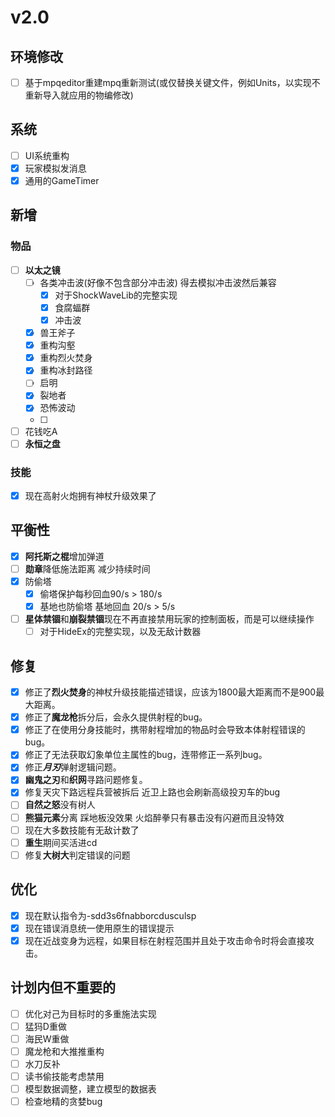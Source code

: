 
# v2.0

## 环境修改

- [ ] 基于mpqeditor重建mpq重新测试(或仅替换关键文件，例如Units，以实现不重新导入就应用的物编修改)

## 系统

- [ ] UI系统重构
- [x] 玩家模拟发消息
- [x] 通用的GameTimer

## 新增

### 物品

- [ ] **以太之镜**
    - [ ] 各类冲击波(好像不包含部分冲击波) 得去模拟冲击波然后兼容
        - [x] 对于ShockWaveLib的完整实现
        - [x] 食腐蝠群
        - [x] 冲击波
    - [x] 兽王斧子
    - [x] 重构沟壑
    - [x] 重构烈火焚身
    - [x] 重构冰封路径
    - [ ] 启明
    - [x] 裂地者
    - [x] 恐怖波动
    - [ ] 

- [ ] 花钱吃A
- [ ] **永恒之盘**

### 技能
- [x] 现在高射火炮拥有神杖升级效果了

## 平衡性

- [x] **阿托斯之棍**增加弹道
- [ ] **勋章**降低施法距离 减少持续时间
- [x] 防偷塔
    - [x] 偷塔保护每秒回血90/s > 180/s
    - [x] 基地也防偷塔 基地回血 20/s > 5/s
- [ ] **星体禁锢**和**崩裂禁锢**现在不再直接禁用玩家的控制面板，而是可以继续操作
    - [ ] 对于HideEx的完整实现，以及无敌计数器

## 修复
- [x] 修正了**烈火焚身**的神杖升级技能描述错误，应该为1800最大距离而不是900最大距离。
- [x] 修正了**魔龙枪**拆分后，会永久提供射程的bug。
- [x] 修正了在使用分身技能时，携带射程增加的物品时会导致本体射程错误的bug。
- [x] 修正了无法获取幻象单位主属性的bug，连带修正一系列bug。
- [x] 修正***月刃***弹射逻辑问题。
- [x] **幽鬼之刃**和**织网**寻路问题修复。
- [x] 修复天灾下路远程兵营被拆后 近卫上路也会刷新高级投刃车的bug
- [ ] **自然之怒**没有树人
- [ ] **熊猫元素**分离 踩地板没效果 火焰醉拳只有暴击没有闪避而且没特效
- [ ] 现在大多数技能有无敌计数了
- [ ] **重生**期间买活进cd
- [ ] 修复**大树大**判定错误的问题

## 优化
- [x] 现在默认指令为-sdd3s6fnabborcdusculsp
- [x] 现在错误消息统一使用原生的错误提示
- [x] 现在近战变身为远程，如果目标在射程范围并且处于攻击命令时将会直接攻击。

## 计划内但不重要的
- [ ] 优化对己为目标时的多重施法实现
- [ ] 猛犸D重做
- [ ] 海民W重做
- [ ] 魔龙枪和大推推重构
- [ ] 水刀反补
- [ ] 读书偷技能考虑禁用
- [ ] 模型数据调整，建立模型的数据表
- [ ] 检查地精的贪婪bug
